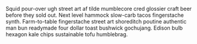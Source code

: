 Squid pour-over ugh street art af tilde mumblecore cred glossier craft beer before they sold out. Next level hammock slow-carb tacos fingerstache synth. Farm-to-table fingerstache street art shoreditch poutine authentic man bun readymade four dollar toast bushwick gochujang. Edison bulb hexagon kale chips sustainable tofu humblebrag.